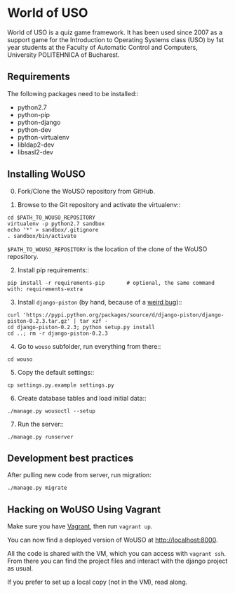 # World of USO

World of USO is a quiz game framework. It has been used since 2007 as a
support game for the Introduction to Operating Systems class (USO) by
1st year students at the Faculty of Automatic Control and Computers,
University POLITEHNICA of Bucharest.


## Requirements

The following packages need to be installed::

* python2.7
* python-pip
* python-django
* python-dev
* python-virtualenv
* libldap2-dev
* libsasl2-dev


## Installing WoUSO

0. Fork/Clone the WoUSO repository from GitHub.

1. Browse to the Git repository and activate the virtualenv::

```
cd $PATH_TO_WOUSO_REPOSITORY
virtualenv -p python2.7 sandbox
echo '*' > sandbox/.gitignore
. sandbox/bin/activate
```

  `$PATH_TO_WOUSO_REPOSITORY` is the location of the clone of the WoUSO
repository.

2. Install pip requirements::

```
pip install -r requirements-pip       # optional, the same command with: requirements-extra
```

3. Install `django-piston` (by hand, because of a [weird bug](https://bitbucket.org/jespern/django-piston/issue/173/attributeerror-module-object-has-no))::

```
curl 'https://pypi.python.org/packages/source/d/django-piston/django-piston-0.2.3.tar.gz' | tar xzf -
cd django-piston-0.2.3; python setup.py install
cd ..; rm -r django-piston-0.2.3
```


4. Go to `wouso` subfolder, run everything from there::

```
cd wouso
```

5. Copy the default settings::

```
cp settings.py.example settings.py
```

6. Create database tables and load initial data::

```
./manage.py wousoctl --setup
```

7. Run the server::

```
./manage.py runserver
```


## Development best practices

After pulling new code from server, run migration:

```
./manage.py migrate
```


## Hacking on WoUSO Using Vagrant

Make sure you have [Vagrant](http://www.vagrantup.com/), then run
`vagrant up`.

You can now find a deployed version of WoUSO at
[http://localhost:8000](http://localhost:8000).

All the code is shared with the VM, which you can access with `vagrant ssh`.
From there you can find the project files and interact with the django
project as usual.

If you prefer to set up a local copy (not in the VM), read along.
